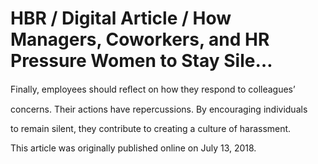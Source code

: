# HBR / Digital Article / How Managers, Coworkers, and HR Pressure Women to Stay Sile…

Finally, employees should reﬂect on how they respond to colleagues’

concerns. Their actions have repercussions. By encouraging individuals

to remain silent, they contribute to creating a culture of harassment.

This article was originally published online on July 13, 2018.